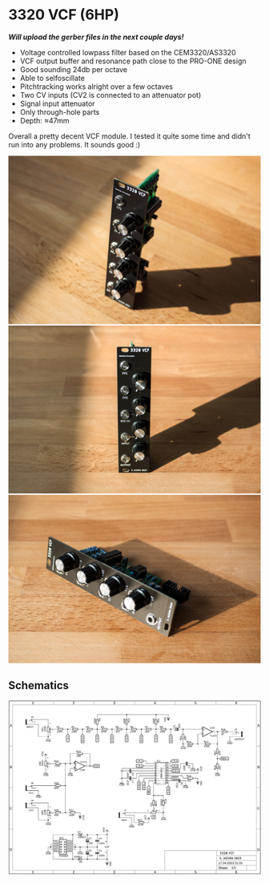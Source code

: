 # 3320 VCF (6HP)

**_Will upload the gerber files in the next couple days!_**

* Voltage controlled lowpass filter based on the CEM3320/AS3320
* VCF output buffer and resonance path close to the PRO-ONE design 
* Good sounding 24db per octave
* Able to selfoscillate
* Pitchtracking works alright over a few octaves
* Two CV inputs (CV2 is connected to an attenuator pot)
* Signal input attenuator 
* Only through-hole parts
* Depth: ≈47mm

Overall a pretty decent VCF module. I tested it quite some time and didn't run into any problems. It sounds good :)

![VCF](https://raw.githubusercontent.com/diysynth/EURORACK-MODULES/main/3320%20VCF%20(6HP)/vcf1.jpg)
![VCF](https://raw.githubusercontent.com/diysynth/EURORACK-MODULES/main/3320%20VCF%20(6HP)/vcf3.jpg)
![VCF](https://raw.githubusercontent.com/diysynth/EURORACK-MODULES/main/3320%20VCF%20(6HP)/vcf2.jpg)

## Schematics

![Schematics](https://raw.githubusercontent.com/diysynth/EURORACK-MODULES/main/3320%20VCF%20(6HP)/3320VCFschematic.png)
